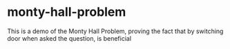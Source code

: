 # monty-hall-problem
This is a demo of the Monty Hall Problem, proving the fact that by switching door when asked the question, is beneficial

